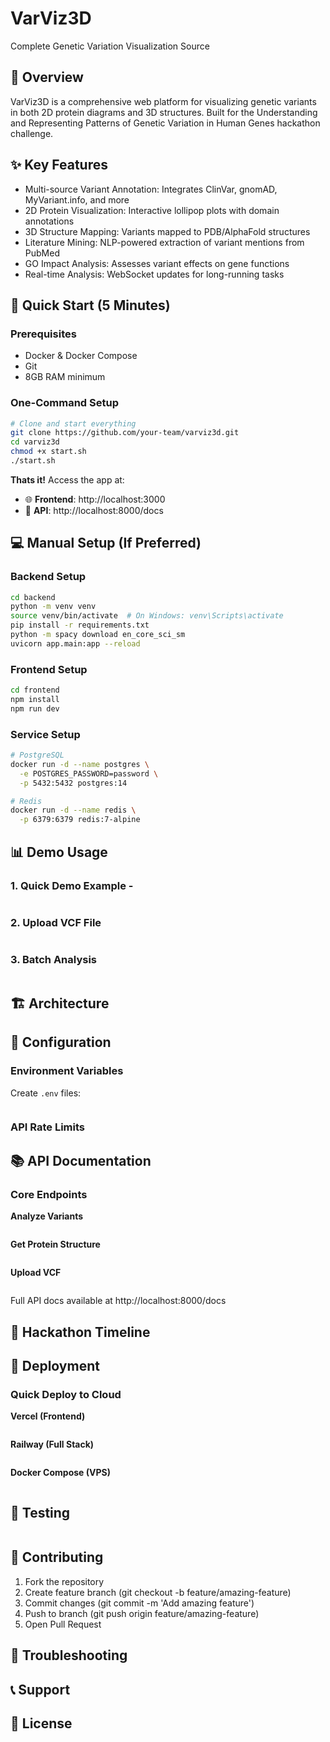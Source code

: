 # VarViz3D
Complete Genetic Variation Visualization Source
## 🧬 Overview
VarViz3D is a comprehensive web platform for visualizing genetic variants in both 2D protein diagrams and 3D structures. Built for the Understanding and Representing Patterns of Genetic Variation in Human Genes hackathon challenge.

## ✨ Key Features

- Multi-source Variant Annotation: Integrates ClinVar, gnomAD, MyVariant.info, and more
- 2D Protein Visualization: Interactive lollipop plots with domain annotations
- 3D Structure Mapping: Variants mapped to PDB/AlphaFold structures
- Literature Mining: NLP-powered extraction of variant mentions from PubMed
- GO Impact Analysis: Assesses variant effects on gene functions
- Real-time Analysis: WebSocket updates for long-running tasks

## 🚀 Quick Start (5 Minutes)
### Prerequisites

- Docker & Docker Compose
- Git
- 8GB RAM minimum

### One-Command Setup
```bash
# Clone and start everything
git clone https://github.com/your-team/varviz3d.git
cd varviz3d
chmod +x start.sh
./start.sh
```
**Thats it!** Access the app at:
- 🌐 **Frontend**: http://localhost:3000
- 📡 **API**: http://localhost:8000/docs

## 💻 Manual Setup (If Preferred)

### Backend Setup
```bash
cd backend
python -m venv venv
source venv/bin/activate  # On Windows: venv\Scripts\activate
pip install -r requirements.txt
python -m spacy download en_core_sci_sm
uvicorn app.main:app --reload
```
### Frontend Setup
```bash
cd frontend
npm install
npm run dev
```
### Service Setup
```bash
# PostgreSQL
docker run -d --name postgres \
  -e POSTGRES_PASSWORD=password \
  -p 5432:5432 postgres:14

# Redis
docker run -d --name redis \
  -p 6379:6379 redis:7-alpine
```

## 📊 Demo Usage
### 1. Quick Demo Example - 
```bash

```
### 2. Upload VCF File
```bash

```

### 3. Batch Analysis
```python

```

## 🏗️ Architecture

## 🔧 Configuration
### Environment Variables
Create `.env` files:
```bash

```

### API Rate Limits

## 📚 API Documentation
### Core Endpoints
**Analyze Variants**
```http

```

**Get Protein Structure**
```http

```

**Upload VCF**
```http

```
Full API docs available at http://localhost:8000/docs

## 🎯 Hackathon Timeline

## 🚢 Deployment
### Quick Deploy to Cloud
**Vercel (Frontend)**
```bash

```

**Railway (Full Stack)**
```bash

```

**Docker Compose (VPS)**
```bash

```

## 🧪 Testing
```bash

```

## 🤝 Contributing
1. Fork the repository
2. Create feature branch (git checkout -b feature/amazing-feature)
3. Commit changes (git commit -m 'Add amazing feature')
4. Push to branch (git push origin feature/amazing-feature)
5. Open Pull Request

## 🐛 Troubleshooting

## 📞 Support

## 📄 License
